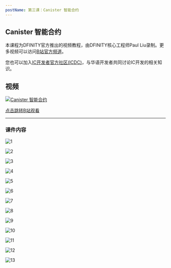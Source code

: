 ```yaml
---
postName: 第三课：Canister 智能合约
---
```


## Canister 智能合约

本课程为DFINITY官方推出的视频教程，由DFINITY核心工程师Paul Liu录制。更多视频可以访问[B站官方频道](https://space.bilibili.com/1746673807)。

您也可以加入[IC开发者官方社区(ICDC)](https://t.me/+VdtEpjp34AQ2OWJl)，与华语开发者共同讨论IC开发的相关知识。

## 视频

[![Canister 智能合约](/Course/introductory_course/L3/L3.png)](https://www.bilibili.com/video/BV1W5411X7vR?share_source=copy_web)

[点击跳转B站观看](https://www.bilibili.com/video/BV1W5411X7vR?share_source=copy_web)

---

### 课件内容

![1](/Course/introductory_course/L3/Page1.jpg)

![2](/Course/introductory_course/L3/Page2.jpg)

![3](/Course/introductory_course/L3/Page3.jpg)

![4](/Course/introductory_course/L3/Page4.jpg)

![5](/Course/introductory_course/L3/Page5.jpg)

![6](/Course/introductory_course/L3/Page6.jpg)

![7](/Course/introductory_course/L3/Page7.jpg)

![8](/Course/introductory_course/L3/Page8.jpg)

![9](/Course/introductory_course/L3/Page9.jpg)

![10](/Course/introductory_course/L3/Page10.jpg)

![11](/Course/introductory_course/L3/Page11.jpg)

![12](/Course/introductory_course/L3/Page12.jpg)

![13](/Course/introductory_course/L3/Page13.jpg)
